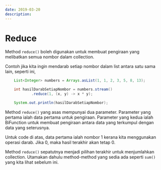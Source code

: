 ```yaml
---
date: 2019-03-20
description:
---
```


# Reduce

Method `reduce()` boleh digunakan untuk membuat pengiraan yang melibatkan semua
nombor dalam collection.

Contoh jika kita ingin mendarab setiap nombor dalam list antara satu sama lain,
seperti ini,

```java
    List<Integer> numbers = Arrays.asList(1, 1, 2, 3, 5, 8, 13);

    int hasilDarabSetiapNombor = numbers.stream()
            .reduce(1, (x, y) -> x * y);

    System.out.println(hasilDarabSetiapNombor);
```

Method `reduce()` yang asas mempunyai dua parameter. Parameter yang pertama
ialah data pertama untuk pengiraan. Parameter yang kedua ialah BiFunction untuk
membuat pengiraan antara data yang terkumpul dengan data yang seterusnya.

Untuk code di atas, data pertama ialah nombor 1 kerana kita menggunakan operasi
darab. Jika 0, maka hasil terakhir akan tetap 0.

Method `reduce()` sepatutnya menjadi pilihan terakhir untuk menjumlahkan
collection. Utamakan dahulu method-method yang sedia ada seperti `sum()` yang
kita lihat sebelum ini.
